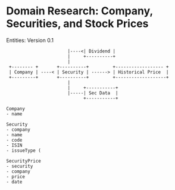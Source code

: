# Domain Research: Company, Securities, and Stock Prices

Entities: Version 0.1
```                          +----------+
                       |----<| Dividend |
                       |     +----------+
                       |
 +-------- +       +----------+         +------------------ +
 | Company | ----< | Security | ------> | Historical Price  |
 +---------+       +----------+         +-------------------+
                       | 
                       |     +-----------+
                       |-----| Sec Data  |
                             +-----------+

```

```
Company
- name

Security
- company
- name
- code
- ISIN
- issueType (

SecurityPrice
- security
- company
- price
- date
```
